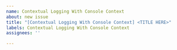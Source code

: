 ```yaml
---
name: Contextual Logging With Console Context
about: new issue
title: "[Contextual Logging With Console Context] <TITLE HERE>"
labels: Contextual Logging With Console Context
assignees: ''

---
```



